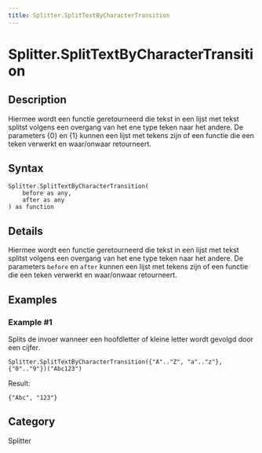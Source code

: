```yaml
---
title: Splitter.SplitTextByCharacterTransition
---
```


# Splitter.SplitTextByCharacterTransition


## Description

Hiermee wordt een functie geretourneerd die tekst in een lijst met tekst splitst volgens een overgang van het ene type teken naar het andere. De parameters \{0} en \{1} kunnen een lijst met tekens zijn of een functie die een teken verwerkt en waar/onwaar retourneert.


## Syntax

```powerquery
Splitter.SplitTextByCharacterTransition(
    before as any,
    after as any
) as function
```


## Details

Hiermee wordt een functie geretourneerd die tekst in een lijst met tekst splitst volgens een overgang van het ene type teken naar het andere. De parameters <code>before</code> en <code>after</code> kunnen een lijst met tekens zijn of een functie die een teken verwerkt en waar/onwaar retourneert.


## Examples

### Example #1 
Splits de invoer wanneer een hoofdletter of kleine letter wordt gevolgd door een cijfer.
```powerquery
Splitter.SplitTextByCharacterTransition({"A".."Z", "a".."z"}, {"0".."9"})("Abc123")
```

Result: 
```powerquery
{"Abc", "123"}
```




## Category
Splitter
